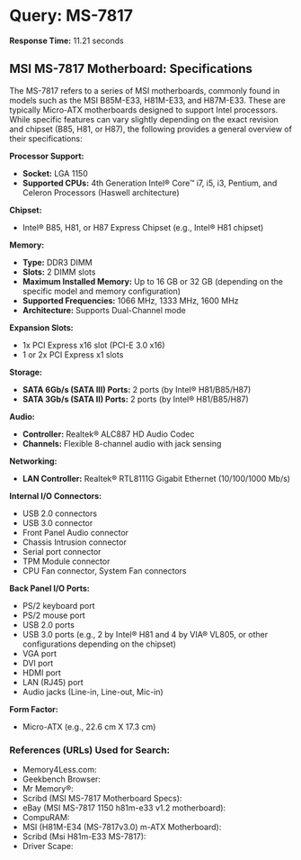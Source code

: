 # Query: MS-7817

**Response Time:** 11.21 seconds

## MSI MS-7817 Motherboard: Specifications

The MS-7817 refers to a series of MSI motherboards, commonly found in models such as the MSI B85M-E33, H81M-E33, and H87M-E33. These are typically Micro-ATX motherboards designed to support Intel processors. While specific features can vary slightly depending on the exact revision and chipset (B85, H81, or H87), the following provides a general overview of their specifications:

**Processor Support:**
*   **Socket:** LGA 1150
*   **Supported CPUs:** 4th Generation Intel® Core™ i7, i5, i3, Pentium, and Celeron Processors (Haswell architecture)

**Chipset:**
*   Intel® B85, H81, or H87 Express Chipset (e.g., Intel® H81 chipset)

**Memory:**
*   **Type:** DDR3 DIMM
*   **Slots:** 2 DIMM slots
*   **Maximum Installed Memory:** Up to 16 GB or 32 GB (depending on the specific model and memory configuration)
*   **Supported Frequencies:** 1066 MHz, 1333 MHz, 1600 MHz
*   **Architecture:** Supports Dual-Channel mode

**Expansion Slots:**
*   1x PCI Express x16 slot (PCI-E 3.0 x16)
*   1 or 2x PCI Express x1 slots

**Storage:**
*   **SATA 6Gb/s (SATA III) Ports:** 2 ports (by Intel® H81/B85/H87)
*   **SATA 3Gb/s (SATA II) Ports:** 2 ports (by Intel® H81/B85/H87)

**Audio:**
*   **Controller:** Realtek® ALC887 HD Audio Codec
*   **Channels:** Flexible 8-channel audio with jack sensing

**Networking:**
*   **LAN Controller:** Realtek® RTL8111G Gigabit Ethernet (10/100/1000 Mb/s)

**Internal I/O Connectors:**
*   USB 2.0 connectors
*   USB 3.0 connector
*   Front Panel Audio connector
*   Chassis Intrusion connector
*   Serial port connector
*   TPM Module connector
*   CPU Fan connector, System Fan connectors

**Back Panel I/O Ports:**
*   PS/2 keyboard port
*   PS/2 mouse port
*   USB 2.0 ports
*   USB 3.0 ports (e.g., 2 by Intel® H81 and 4 by VIA® VL805, or other configurations depending on the chipset)
*   VGA port
*   DVI port
*   HDMI port
*   LAN (RJ45) port
*   Audio jacks (Line-in, Line-out, Mic-in)

**Form Factor:**
*   Micro-ATX (e.g., 22.6 cm X 17.3 cm)

### References (URLs) Used for Search:

*   Memory4Less.com:
*   Geekbench Browser:
*   Mr Memory®:
*   Scribd (MSI MS-7817 Motherboard Specs):
*   eBay (MSI MS-7817 1150 h81m-e33 v1.2 motherboard):
*   CompuRAM:
*   MSI (H81M-E34 (MS-7817v3.0) m-ATX Motherboard):
*   Scribd (Msi H81m-E33 MS-7817):
*   Driver Scape: